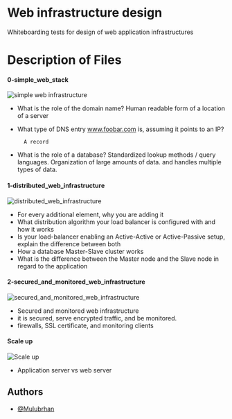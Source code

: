 
# Web infrastructure design

Whiteboarding tests for design of web application infrastructures

# Description of Files
#### 0-simple_web_stack
![simple web infrastructure](https://imgur.com/OdDwrQs)
* What is the role of the domain name?
Human readable form of a location of a server


* What type of DNS entry www.foobar.com is, assuming it points to an IP?

        A record

* What is the role of a database?
Standardized lookup methods / query languages.
Organization of large amounts of data. and 
handles multiple types of data.

#### 1-distributed_web_infrastructure
![distributed_web_infrastructure](https://photos.google.com/photo/AF1QipNUZBInZkHjT45SZUH1fx0zhwOgOW3SwS3e7O2F)
* For every additional element, why you are adding it
* What distribution algorithm your load balancer is configured with and how it works
* Is your load-balancer enabling an Active-Active or Active-Passive setup, explain the difference between both
* How a database Master-Slave cluster works
* What is the difference between the Master node and the Slave node in regard to the application

#### 2-secured_and_monitored_web_infrastructure
![secured_and_monitored_web_infrastructure](https://photos.google.com/photo/AF1QipMNET9XGmultuFwWO4frCHt4V9LzLC5Q0DK6E6d)

*  Secured and monitored web infrastructure
* it is secured, serve encrypted traffic, and be monitored.
* firewalls, SSL certificate, and monitoring clients


#### Scale up
![Scale up](https://photos.google.com/photo/AF1QipOafUSMKeGLxVU668yXhAsRNjxdCOF9wO6yzvbl)
* Application server vs web server


## Authors

- [@Mulubrhan](https://www.linkedin.com/in/mulubrhan-birhanu-94a19923b)

